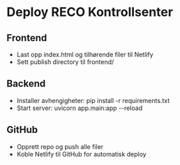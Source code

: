 # Deploy RECO Kontrollsenter

## Frontend
- Last opp index.html og tilhørende filer til Netlify
- Sett publish directory til frontend/

## Backend
- Installer avhengigheter: pip install -r requirements.txt
- Start server: uvicorn app.main:app --reload

## GitHub
- Opprett repo og push alle filer
- Koble Netlify til GitHub for automatisk deploy

